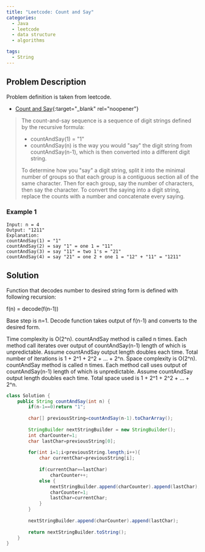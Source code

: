 ```yaml
---
title: "Leetcode: Count and Say"
categories:
  - Java
  - leetcode
  - data structure
  - algorithms

tags:
  - String
---
```


## Problem Description

Problem definition is taken from leetcode. 
- [Count and Say](https://leetcode.com/problems/count-and-say/ "Go to leetcode"){:target="_blank" rel="noopener"}

> The count-and-say sequence is a sequence of digit strings defined by the recursive formula:
> * countAndSay(1) = "1"
> * countAndSay(n) is the way you would "say" the digit string from countAndSay(n-1), which is then converted into a different digit string.
>
> To determine how you "say" a digit string, split it into the minimal number of groups so that each group is a contiguous section all of the same character. Then for each group, say the number of characters, then say the character. To convert the saying into a digit string, replace the counts with a number and concatenate every saying.
> 

### Example 1 
```
Input: n = 4
Output: "1211"
Explanation:
countAndSay(1) = "1"
countAndSay(2) = say "1" = one 1 = "11"
countAndSay(3) = say "11" = two 1's = "21"
countAndSay(4) = say "21" = one 2 + one 1 = "12" + "11" = "1211"
```

## Solution

Function that decodes number to desired string form is defined with following recursion:

f(n) = decode(f(n-1)) 

Base step is n=1. Decode function takes output of f(n-1) and converts to the desired form.

Time complexity is O(2^n). countAndSay method is called n times. Each method call iterates over output of countAndSay(n-1) length of which is unpredictable. Assume countAndSay output length doubles each time. Total number of iterations is 1 + 2^1 + 2^2 + ... + 2^n.
Space complexity is O(2^n). countAndSay method is called n times. Each method call uses output of countAndSay(n-1) length of which is unpredictable. Assume countAndSay output length doubles each time. Total space used is 1 + 2^1 + 2^2 + ... + 2^n.

```java
class Solution {
    public String countAndSay(int n) {
        if(n-1==0)return "1";
        
        char[] previousString=countAndSay(n-1).toCharArray();
        
        StringBuilder nextStringBuilder = new StringBuilder();
        int charCounter=1;
        char lastChar=previousString[0];
        
        for(int i=1;i<previousString.length;i++){
            char currentChar=previousString[i];
            
            if(currentChar==lastChar)
                charCounter++;
            else {
                nextStringBuilder.append(charCounter).append(lastChar);
                charCounter=1;
                lastChar=currentChar;
            }
        }
        
        nextStringBuilder.append(charCounter).append(lastChar);
        
        return nextStringBuilder.toString();
    }
}
```
